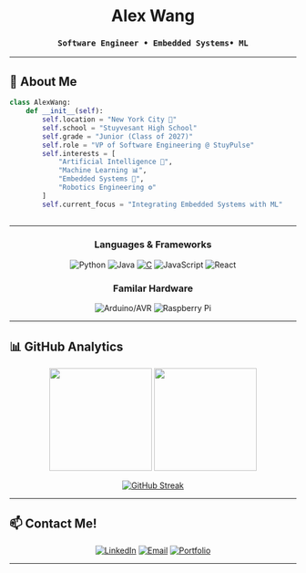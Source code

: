 <div align="center">
  
# Alex Wang
### `Software Engineer • Embedded Systems• ML`

</div>

---

## 🎯 About Me

```python
class AlexWang:
    def __init__(self):
        self.location = "New York City 🗽"
        self.school = "Stuyvesant High School"
        self.grade = "Junior (Class of 2027)"
        self.role = "VP of Software Engineering @ StuyPulse"
        self.interests = [
            "Artificial Intelligence 🤖",
            "Machine Learning 📊",
            "Embedded Systems 🔧",
            "Robotics Engineering ⚙️"
        ]
        self.current_focus = "Integrating Embedded Systems with ML"
    
```

---


<div align="center">

### Languages & Frameworks
![Python](https://img.shields.io/badge/Python-FFD43B?style=for-the-badge&logo=python&logoColor=blue)
![Java](https://img.shields.io/badge/Java-ED8B00?style=for-the-badge&logo=openjdk&logoColor=white)
[![C](https://img.shields.io/badge/C-00599C?style=for-the-badge&logo=C&logoColor=white)](#)
![JavaScript](https://img.shields.io/badge/JavaScript-323330?style=for-the-badge&logo=javascript&logoColor=F7DF1E)
![React](https://img.shields.io/badge/React-20232A?style=for-the-badge&logo=react&logoColor=61DAFB)

### Familar Hardware
![Arduino/AVR](https://img.shields.io/badge/Arduino-00979D?style=for-the-badge&logo=Arduino&logoColor=white)
![Raspberry Pi](https://img.shields.io/badge/Raspberry%20Pi-A22846?style=for-the-badge&logo=Raspberry%20Pi&logoColor=white)

</div>

---

## 📊 GitHub Analytics

<div align="center">
  
<img height="180em" src="https://github-readme-stats.vercel.app/api?username=alex-wanger&show_icons=true&theme=tokyonight&include_all_commits=true&count_private=true&border_radius=20&bg_color=0D1117&title_color=00D9FF&icon_color=00D9FF&text_color=C9D1D9&border_color=30363D"/>

<img height="180em" src="https://github-readme-stats.vercel.app/api/top-langs/?username=alex-wanger&layout=compact&theme=tokyonight&border_radius=20&bg_color=0D1117&title_color=00D9FF&text_color=C9D1D9&border_color=30363D"/>

</div>

<div align="center">
  
[![GitHub Streak](https://github-readme-streak-stats.herokuapp.com?user=alex-wanger&theme=tokyonight&border_radius=20&background=0D1117&stroke=30363D&ring=00D9FF&fire=00D9FF&currStreakLabel=00D9FF&sideNums=C9D1D9&currStreakNum=C9D1D9&sideLabels=C9D1D9&dates=8B949E)](https://git.io/streak-stats)

</div>

---


## 📫 Contact Me!

<div align="center">

[![LinkedIn](https://img.shields.io/badge/LinkedIn-0077B5?style=for-the-badge&logo=linkedin&logoColor=white)](https://www.linkedin.com/in/alex-wang-b23097314/)
[![Email](https://img.shields.io/badge/Email-D14836?style=for-the-badge&logo=gmail&logoColor=white)](mailto:alexwang94834@gmail.com)
[![Portfolio](https://img.shields.io/badge/Portfolio-000000?style=for-the-badge&logo=About.me&logoColor=white)](https://awanger.vercel.app/)

</div>

---


